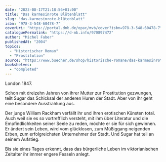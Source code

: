 ```yaml
---
date: "2023-08-17T21:18:56+01:00"
title: "Das karmesinrote Blütenblatt"
slug: "das-karmesinrote-blütenblatt"
isbn: "978-3-548-60478-7"
coverUri: "https://portal.dnb.de/opac/mvb/cover?isbn=978-3-548-60478-7"
cataloguePermalink: "https://d-nb.info/970897472"
author: "Michel Faber"
publishedAt: "2004"
topics:
  - "Historischer Roman"
  - "Prostitution"
source: "https://www.buecher.de/shop/historische-romane/das-karmesinrote-bluetenblatt/faber-michel/products_products/detail/prod_id/12800524/"
bookshelves:
  - "completed"
---
```

London 1847.

Schon mit dreizehn Jahren von ihrer Mutter zur Prostitution gezwungen, teilt 
Sugar das Schicksal der anderen Huren der Stadt. Aber von ihr geht eine 
besondere Ausstrahlung aus.

Der junge William Rackham verfällt ihr und ihren erotischen Künsten total. Auch 
weil sie es so vortrefflich versteht, mit ihm über Literatur und die 
Empfindlichkeiten seiner Seele zu reden, möchte er sie für sich gewinnen. Er 
ändert sein Leben, wird vom glücklosen, zum Müßiggang neigenden Erben, zum 
erfolgreichsten Unternehmer der Stadt. Und Sugar hat teil an seinem Aufstieg. 

Bis sie eines Tages erkennt, dass das bürgerliche Leben im viktorianischen 
Zeitalter ihr immer engere Fesseln anlegt.